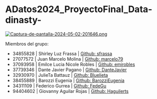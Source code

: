 # ADatos2024_ProyectoFinal_Data-dinasty-
[![Captura-de-pantalla-2024-05-02-201646.png](https://i.postimg.cc/wjngyB89/Captura-de-pantalla-2024-05-02-201646.png)](https://postimg.cc/tsdL8p4c)

Miembros del grupo:

- 34855828 | Shirley Luz Frassa | [Github: sfrassa](https://github.com/sfrassa)
- 27077572 | Juan Marcelo Molina | [Github: marcelo79](https://github.com/marcelo79)
- 37093958 | Emilce Lucia Nicole Robles | [Github: emirobles](https://github.com/emirobles)
- 37739346 | Dante Javier Pagano | [Github: DanteJavier](https://github.com/DanteJavier)
- 32930970 | JulieTa Battauz | [Github: Bluelieta](https://github.com/Bluelieta)
- 38455889 | Barozzi Eugenia | [Github: BarozziEugenia](https://github.com/BarozziEugenia)
- 34311109 | Federico Gurrea | [Github: FedeGu](https://github.com/FedeGu)
- 94404602 | Giovanny Aguilar Rojas | [Github: Haguilerts](https://github.com/Haguilerts)
